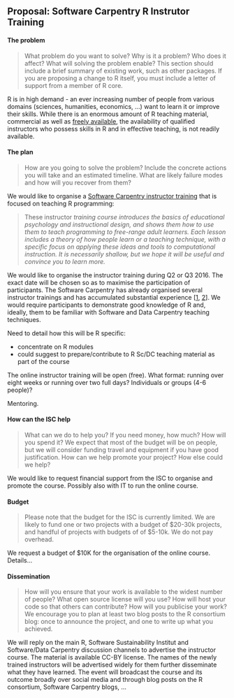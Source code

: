 ## Proposal: Software Carpentry R Instrutor Training 

#### The problem

> What problem do you want to solve? Why is it a problem? Who does it
> affect? What will solving the problem enable? This section should
> include a brief summary of existing work, such as other packages. If
> you are proposing a change to R itself, you must include a letter of
> support from a member of R core.

R is in high demand - an ever increasing number of people from various
domains (sciences, humanities, economics, ...) want to learn it or
improve their skills. While there is an enormous amount of R teaching
material, commercial as well as
[freely available](http://swcarpentry.github.io/r-novice-inflammation/),
the availability of qualified instructors who possess skills in R and
in effective teaching, is not readily available.

#### The plan

> How are you going to solve the problem? Include the concrete actions
> you will take and an estimated timeline. What are likely failure
> modes and how will you recover from them?

We would like to organise a
[Software Carpentry instructor training](https://swcarpentry.github.io/instructor-training/)
that is focused on teaching R programming:

> These instructor *training course introduces the basics of
> educational psychology and instructional design, and shows them how
> to use them to teach programming to free-range adult learners. Each
> lesson includes a theory of how people learn or a teaching
> technique, with a specific focus on applying these ideas and tools
> to computational instruction. It is necessarily shallow, but we hope
> it will be useful and convince you to learn more.*

We would like to organise the instructor training during Q2 or
Q3 2016. The exact date will be chosen so as to maximise the
participation of participants. The Software Carpentry has already
organised several instructor trainings and has accumulated substantial
experience
[[1](http://software-carpentry.org/blog/2015/09/rebooting-instructor-training.html),
[2](http://software-carpentry.org/blog/2015/11/december-2015-team-selection-2015-11-24.html)]. We
would require participants to demonstrate good knowledge of R and,
ideally, them to be familiar with Software and Data Carpentry teaching
techniques.

Need to detail how this will be R specific:
- concentrate on R modules
- could suggest to prepare/contribute to R Sc/DC teaching material as
  part of the course

The online instructor training will be open (free). What format:
running over eight weeks or running over two full days? Individuals or
groups (4-6 people)?

Mentoring.

#### How can the ISC help

> What can we do to help you? If you need money, how much? How will
> you spend it? We expect that most of the budget will be on people,
> but we will consider funding travel and equipment if you have good
> justification. How can we help promote your project? How else could
> we help?

We would like to request financial support from the ISC to organise
and promote the course. Possibly also with IT to run the online
course.

#### Budget

> Please note that the budget for the ISC is currently limited. We are
> likely to fund one or two projects with a budget of $20-30k
> projects, and handful of projects with budgets of of $5-10k. We do
> not pay overhead.

We request a budget of $10K for the organisation of the online
course. Details...

#### Dissemination

> How will you ensure that your work is available to the widest number
> of people? What open source license will you use? How will host your
> code so that others can contribute? How will you publicise your
> work? We encourage you to plan at least two blog posts to the R
> consortium blog: once to announce the project, and one to write up
> what you achieved.

We will reply on the main R, Software Sustainability Institut and
Software/Data Carpentry discussion channels to advertise the
instructor course. The material is available CC-BY license. The names
of the newly trained instructors will be advertised widely for them
further disseminate what they have learned. The event will broadcast
the course and its outcome broadly over social media and through blog
posts on the R consortium, Software Carpentry blogs, ...

